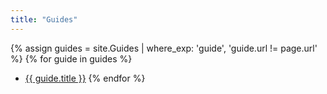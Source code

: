 ```yaml
---
title: "Guides"
---
```


{% assign guides = site.Guides | where_exp: 'guide', 'guide.url != page.url' %}
{% for guide in guides %}
  - [{{ guide.title }}]({{guide.url}})
{% endfor %}
